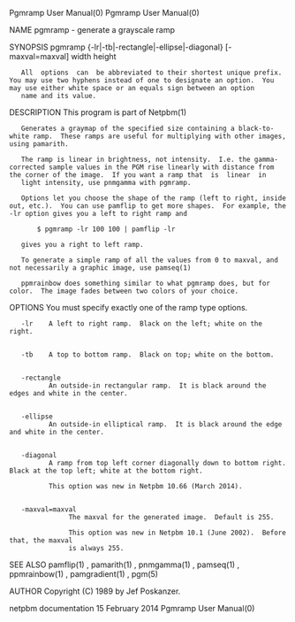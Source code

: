 Pgmramp User Manual(0)                                                                                                                                                                 Pgmramp User Manual(0)



NAME
       pgmramp - generate a grayscale ramp


SYNOPSIS
       pgmramp {-lr|-tb|-rectangle|-ellipse|-diagonal} [-maxval=maxval] width height

       All  options  can  be abbreviated to their shortest unique prefix.  You may use two hyphens instead of one to designate an option.  You may use either white space or an equals sign between an option
       name and its value.


DESCRIPTION
       This program is part of Netpbm(1)

       Generates a graymap of the specified size containing a black-to-white ramp.  These ramps are useful for multiplying with other images, using pamarith.

       The ramp is linear in brightness, not intensity.  I.e. the gamma-corrected sample values in the PGM rise linearly with distance from the corner of the image.  If you want a ramp that  is  linear  in
       light intensity, use pnmgamma with pgmramp.

       Options let you choose the shape of the ramp (left to right, inside out, etc.).  You can use pamflip to get more shapes.  For example, the -lr option gives you a left to right ramp and

           $ pgmramp -lr 100 100 | pamflip -lr

       gives you a right to left ramp.

       To generate a simple ramp of all the values from 0 to maxval, and not necessarily a graphic image, use pamseq(1)

       ppmrainbow does something similar to what pgmramp does, but for color.  The image fades between two colors of your choice.



OPTIONS
       You must specify exactly one of the ramp type options.


       -lr    A left to right ramp.  Black on the left; white on the right.


       -tb    A top to bottom ramp.  Black on top; white on the bottom.


       -rectangle
              An outside-in rectangular ramp.  It is black around the edges and white in the center.


       -ellipse
              An outside-in elliptical ramp.  It is black around the edge and white in the center.


       -diagonal
              A ramp from top left corner diagonally down to bottom right.  Black at the top left; white at the bottom right.

              This option was new in Netpbm 10.66 (March 2014).


       -maxval=maxval
                   The maxval for the generated image.  Default is 255.

                   This option was new in Netpbm 10.1 (June 2002).  Before that, the maxval
                   is always 255.





SEE ALSO
       pamflip(1) , pamarith(1) , pnmgamma(1) , pamseq(1) , ppmrainbow(1) , pamgradient(1) , pgm(5)




AUTHOR
       Copyright (C) 1989 by Jef Poskanzer.



netpbm documentation                                                                           15 February 2014                                                                        Pgmramp User Manual(0)
